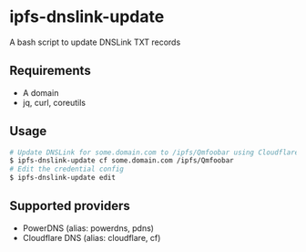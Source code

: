 # ipfs-dnslink-update

A bash script to update DNSLink TXT records

## Requirements

 - A domain
 - jq, curl, coreutils

## Usage

```sh
# Update DNSLink for some.domain.com to /ipfs/Qmfoobar using Cloudflare DNS
$ ipfs-dnslink-update cf some.domain.com /ipfs/Qmfoobar
# Edit the credential config
$ ipfs-dnslink-update edit
```

## Supported providers

 - PowerDNS (alias: powerdns, pdns)
 - Cloudflare DNS (alias: cloudflare, cf)

